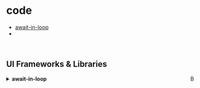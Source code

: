 # code
- [await-in-loop](#await-in-loop)
- 
<br>

## UI Frameworks & Libraries

<a href="#await-in-loop"><img align="right" width="15" height="15" src="https://git.io/JtehR" alt="Back to top"></a>

<details><summary><b>await-in-loop</code> <code><img src="https://mui.com/static/favicon.ico" style="display:inline;" width="13" height="13"></code></summary>
const f1 = () => {
  return new Promise((resolve, reject) => {
    setTimeout(() => {
      console.log(1)
      resolve('one')
    }, 5000)
  })
}

const f2 = () => {
  return new Promise((resolve, reject) => {
    setTimeout(() => {
      console.log(2)
      reject('error two')
    }, 2000)
  })
}

const f3 = () => {
  return new Promise((resolve, reject) => {
    setTimeout(() => {
      console.log(3)
      resolve('three')
    }, 3000)
  })
}


f1().then(res => console.log(res))
f2().then(res => console.log(res))
f3().then(res => console.log(res))

const  queuePromise = async(arr) => {
  return await  arr.reduce((acc,current) => {
    return acc.then(current)
  }, Promise.resolve())
}

queuePromise([f1(), f2(), f3()])

async function processArray(array) {
  for (const item of array) {
    await item
  }
}

processArray([f1(), f2(), f3()])

async function processArray() {
  let res = Promise.resolve();
  const result = [];

  res = await f1();
  result.push(res)
  res = await f2();
  result.push(res)
  res = await f3();
  result.push(res)

  console.log(result)

}


processArray();


async function foo(things) {
  const promises = [];
  for (const thing of things) {
    promises.push(thing);
  }

    const results = await Promise.all(promises);
    return results;
 
}


const res = foo([f1(), f2(), f3()])

res.then(res => console.log(res))
   .catch(e => console.log(e))









</details>

